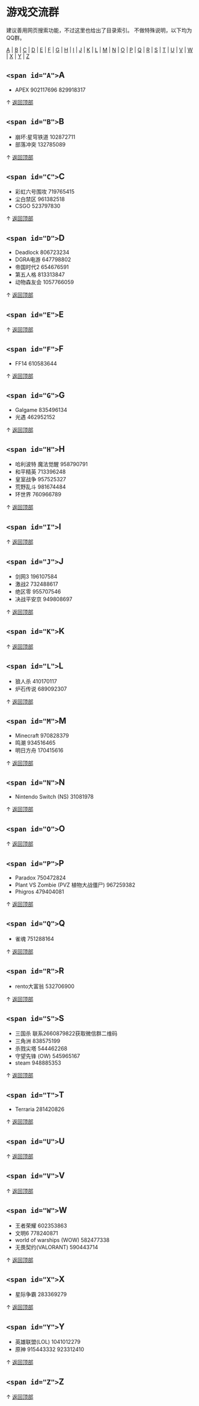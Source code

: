 # 游戏交流群

建议善用网页搜索功能，不过这里也给出了目录索引。
不做特殊说明，以下均为QQ群。

<div class="alpha-index">
  <a href="#A">A</a> | <a href="#B">B</a> | <a href="#C">C</a> | <a href="#D">D</a> | 
  <a href="#E">E</a> | <a href="#F">F</a> | <a href="#G">G</a> | <a href="#H">H</a> | 
  <a href="#I">I</a> | <a href="#J">J</a> | <a href="#K">K</a> | <a href="#L">L</a> | 
  <a href="#M">M</a> | <a href="#N">N</a> | <a href="#O">O</a> | <a href="#P">P</a> | 
  <a href="#Q">Q</a> | <a href="#R">R</a> | <a href="#S">S</a> | <a href="#T">T</a> | 
  <a href="#U">U</a> | <a href="#V">V</a> | <a href="#W">W</a> | <a href="#X">X</a> | 
  <a href="#Y">Y</a> | <a href="#Z">Z</a>
</div>

## `<span id="A">`A

- APEX 902117696 829918317

<div class="top-link">↑ <a href="#">返回顶部</a></div>

## `<span id="B">`B

- 崩坏:星穹铁道 102872711
- 部落冲突 132785089

<div class="top-link">↑ <a href="#">返回顶部</a></div>

## `<span id="C">`C

- 彩虹六号围攻 719765415
- 尘白禁区 961382518
- CSGO 523797830

<div class="top-link">↑ <a href="#">返回顶部</a></div>

## `<span id="D">`D

- Deadlock 806723234
- DGRA电游 647798802
- 帝国时代2 654676591
- 第五人格 813313847
- 动物森友会 1057766059

<div class="top-link">↑ <a href="#">返回顶部</a></div>

## `<span id="E">`E

<div class="top-link">↑ <a href="#">返回顶部</a></div>

## `<span id="F">`F

- FF14 610583644

<div class="top-link">↑ <a href="#">返回顶部</a></div>

## `<span id="G">`G

- Galgame 835496134
- 光遇 462952152

<div class="top-link">↑ <a href="#">返回顶部</a></div>

## `<span id="H">`H

- 哈利波特 魔法觉醒 958790791
- 和平精英 713396248
- 皇室战争 957525327
- 荒野乱斗 981674484
- 环世界 760966789

<div class="top-link">↑ <a href="#">返回顶部</a></div>

## `<span id="I">`I

<div class="top-link">↑ <a href="#">返回顶部</a></div>

## `<span id="J">`J

- 剑网3 196107584
- 激战2 732488617
- 绝区零 955707546
- 决战平安京 949808697

<div class="top-link">↑ <a href="#">返回顶部</a></div>

## `<span id="K">`K

<div class="top-link">↑ <a href="#">返回顶部</a></div>

## `<span id="L">`L

- 狼人杀 410170117
- 炉石传说 689092307

<div class="top-link">↑ <a href="#">返回顶部</a></div>

## `<span id="M">`M

- Minecraft 970828379
- 鸣潮 934516465
- 明日方舟 170415616

<div class="top-link">↑ <a href="#">返回顶部</a></div>

## `<span id="N">`N

- Nintendo Switch (NS) 31081978

<div class="top-link">↑ <a href="#">返回顶部</a></div>

## `<span id="O">`O

<div class="top-link">↑ <a href="#">返回顶部</a></div>

## `<span id="P">`P

- Paradox 750472824
- Plant VS Zombie (PVZ 植物大战僵尸) 967259382
- Phigros 479404081

<div class="top-link">↑ <a href="#">返回顶部</a></div>

## `<span id="Q">`Q

- 雀魂 751288164

<div class="top-link">↑ <a href="#">返回顶部</a></div>

## `<span id="R">`R

- rento大富翁 532706900

<div class="top-link">↑ <a href="#">返回顶部</a></div>

## `<span id="S">`S

- 三国杀 联系2660879822获取微信群二维码
- 三角洲 838575199
- 杀戮尖塔 544462268
- 守望先锋 (OW) 545965167
- steam 948885353

<div class="top-link">↑ <a href="#">返回顶部</a></div>

## `<span id="T">`T

- Terraria 281420826

<div class="top-link">↑ <a href="#">返回顶部</a></div>

## `<span id="U">`U

<div class="top-link">↑ <a href="#">返回顶部</a></div>

## `<span id="V">`V

<div class="top-link">↑ <a href="#">返回顶部</a></div>

## `<span id="W">`W

- 王者荣耀 602353863
- 文明6 778240871
- world of warships (WOW) 582477338
- 无畏契约(VALORANT) 590443714

<div class="top-link">↑ <a href="#">返回顶部</a></div>

## `<span id="X">`X

- 星际争霸 283369279

<div class="top-link">↑ <a href="#">返回顶部</a></div>

## `<span id="Y">`Y

- 英雄联盟(LOL) 1041012279
- 原神 915443332 923312410

<div class="top-link">↑ <a href="#">返回顶部</a></div>

## `<span id="Z">`Z

<div class="top-link">↑ <a href="#">返回顶部</a></div>
